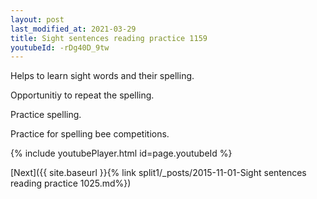 ```yaml
---
layout: post
last_modified_at: 2021-03-29
title: Sight sentences reading practice 1159
youtubeId: -rDg40D_9tw
---
```

 
 
Helps to learn sight words and their spelling.

Opportunitiy to repeat the spelling. 

Practice spelling. 
 
Practice for spelling bee competitions. 
 
{% include youtubePlayer.html id=page.youtubeId %}
 
 

[Next]({{ site.baseurl }}{% link  split1/_posts/2015-11-01-Sight sentences reading practice 1025.md%})
 

